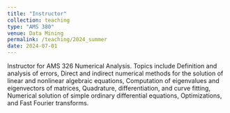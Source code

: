 ```yaml
---
title: "Instructor"
collection: teaching
type: "AMS 380"
venue: Data Mining
permalink: /teaching/2024_summer
date: 2024-07-01
---
```


Instructor for AMS 326 Numerical Analysis. Topics include Definition and analysis of errors, Direct and indirect numerical methods for the solution of linear and nonlinear algebraic equations, Computation of eigenvalues and eigenvectors of matrices, Quadrature, differentiation, and curve fitting, Numerical solution of simple ordinary differential equations, Optimizations, and Fast Fourier transforms.
